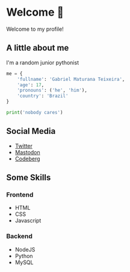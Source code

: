 # Welcome 👋

Welcome to my profile!

## A little about me

I'm a random junior pythonist

```py
me = {
    'fullname': 'Gabriel Maturana Teixeira',
    'age': 17,
    'pronouns': ('he', 'him'),
    'country': 'Brazil'
}

print('nobody cares')
```

## Social Media

- [Twitter](https://twitter.com/maturanei)
- [Mastodon](https://mastodon.social/@mathurana)
- [Codeberg](https://codeberg.org/maturana)

## Some Skills

### Frontend

- HTML
- CSS
- Javascript

### Backend

- NodeJS
- Python
- MySQL
